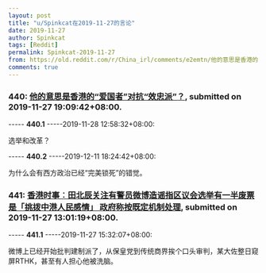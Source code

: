 ```yaml
---
layout: post
title: "u/Spinkcat在2019-11-27的言论"
date: 2019-11-27
author: Spinkcat
tags: [Reddit]
permalink: Spinkcat-2019-11-27
from: https://old.reddit.com/r/China_irl/comments/e2emtn/他的意思是香港的爱国者对抗效忠派/
comments: true
---
```


### 440: [他的意思是香港的“爱国者”对抗“效忠派”？](https://old.reddit.com/r/China_irl/comments/e2emtn/他的意思是香港的爱国者对抗效忠派/), submitted on 2019-11-27 19:09:42+08:00.

----- __440.1__ -----2019-11-28 12:58:32+08:00:

选举和改革？

----- __440.2__ -----2019-12-11 18:24:42+08:00:

为什么会有西方政治已经“完美锁死”的错觉。

### 441: [香港时事︰田北辰关注有警员微博造谣指区议会选举有一半废票是「挑拨中港人民感情」 政府称按既定机制处理](https://old.reddit.com/r/China_irl/comments/e2azh4/香港时事田北辰关注有警员微博造谣指区议会选举有一半废票是挑拨中港人民感情_政府称按既定机制处理/), submitted on 2019-11-27 13:01:19+08:00.

----- __441.1__ -----2019-11-27 15:32:07+08:00:

微博上已经开始批判建制派了，从保皇党到传统商界挨个口头审判，某大佐整日窥屏RTHK，甚至有人担心他被洗脑。

